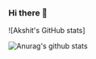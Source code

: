 ### Hi there 👋

<!--
**Akshit6828/Akshit6828** is a ✨ _special_ ✨ repository because its `README.md` (this file) appears on your GitHub profile.

Here are some ideas to get you started:

- 🔭 I’m currently working on ...
- 🌱 I’m currently learning ...
- 👯 I’m looking to collaborate on ...
- 🤔 I’m looking for help with ...
- 💬 Ask me about ...
- 📫 How to reach me: ...
- 😄 Pronouns: ...
- ⚡ Fun fact: ...
-->![Akshit's GitHub stats]
![Anurag's github stats](https://github-readme-stats.vercel.app/api?username=Akshit6828&theme=react&show_icons=true)
